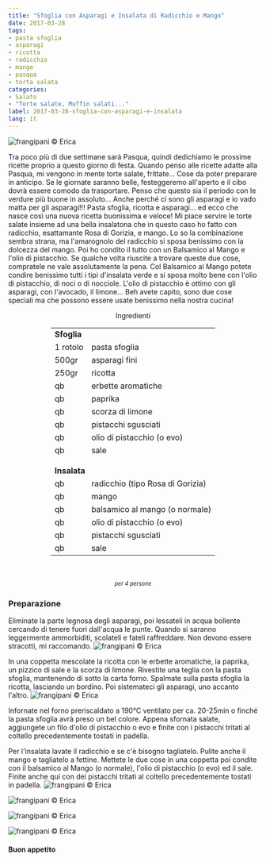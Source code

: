 ```yaml
---
title: "Sfoglia con Asparagi e Insalata di Radicchio e Mango"
date: 2017-03-28
tags:
- pasta sfoglia 
- asparagi
- ricotta
- radicchio 
- mango 
- pasqua
- torta salata
categories:
- Salato
- "Torte salate, Muffin salati..."
label: 2017-03-28-sfoglia-con-asparagi-e-insalata
lang: it
---
```

![](header.jpg "frangipani © Erica")

Tra poco più di due settimane sarà Pasqua, quindi dedichiamo le prossime ricette proprio a questo giorno di festa. Quando penso alle ricette adatte alla Pasqua, mi vengono in mente torte salate, frittate... Cose da poter preparare in anticipo. Se le giornate saranno belle, festeggeremo all'aperto e il cibo dovrà essere comodo da trasportare. Penso che questo sia il periodo con le verdure più buone in assoluto... Anche perché ci sono gli asparagi e io vado matta per gli asparagi!!! Pasta sfoglia, ricotta e asparagi... ed ecco che nasce così una nuova ricetta buonissima e veloce! Mi piace servire le torte salate insieme ad una bella insalatona che in questo caso ho fatto con radicchio, esattamante Rosa di Gorizia, e mango. Lo so la combinazione sembra strana, ma l'amarognolo del radicchio si sposa benissimo con la dolcezza del mango. Poi ho condito il tutto con un Balsamico al Mango e l'olio di pistacchio. Se qualche volta riuscite a trovare queste due cose, compratele ne vale assolutamente la pena. Col Balsamico al Mango potete condire benissimo tutti i tipi d'insalata verde e si sposa molto bene con l'olio di pistacchio, di noci o di nocciole. L'olio di pistacchio è ottimo con gli asparagi, con l'avocado, il limone... Beh avete capito, sono due cose speciali ma che possono essere usate benissimo nella nostra cucina!

<div id="wrapper" style="text-align: center">
  <div id="yourdiv" style="display: inline-block;">
    <div class="ingredients">
      <div class="ingredients-title">Ingredienti</div>
      <table>
        <tbody>
          <tr>          
            <td colspan="2"><b>Sfoglia</b></td>
          </tr>      
          <tr>
            <td>1 rotolo</td>
            <td>pasta sfoglia</td>
          </tr>
          <tr>
            <td>500gr</td>
            <td>asparagi fini</td>
          </tr>
          <tr>
            <td>250gr</td>
            <td>ricotta</td>
          </tr>
          <tr>
            <td>qb</td>
            <td>erbette aromatiche</td>
          </tr>
          <tr>
            <td>qb</td>
            <td>paprika</td>
          </tr>
          <tr>
            <td>qb</td>
            <td>scorza di limone</td>
          </tr>
          <tr>
            <td>qb</td>
            <td>pistacchi sgusciati</td>
          </tr>
          <tr>
            <td>qb</td>
            <td>olio di pistacchio (o evo)</td>
          </tr>
          <tr>
            <td>qb</td>
            <td>sale</td>
          </tr>
          <tr style="height: 15px;"></tr>
          <tr>          
            <td colspan="2"><b>Insalata</b></td>
          </tr>      
          <tr>
            <td>qb</td>
            <td>radicchio (tipo Rosa di Gorizia)</td>
          </tr>
          <tr>
            <td>qb</td>
            <td>mango</td>
          </tr>
          <tr>
            <td>qb</td>
            <td>balsamico al mango (o normale)</td>
          </tr>
          <tr>
            <td>qb</td>
            <td>olio di pistacchio (o evo)</td>
          </tr>
          <tr>
            <td>qb</td>
            <td>pistacchi sgusciati</td>
          </tr>
          <tr>
            <td>qb</td>
            <td>sale</td>
          </tr>
        </tbody>
      </table>
      <br></br>
      <i class="pull-right" style="font-size: 80%;">per 4 persone</i>
    </div>
  </div>
</div>


<h3>
  <font color="grey">
    <i class="fa fa-cogs"></i>
  </font> Preparazione
</h3>

Eliminate la parte legnosa degli asparagi, poi lessateli in acqua bollente cercando di tenere fuori dall'acqua le punte. Quando si saranno leggermente ammorbiditi, scolateli e fateli raffreddare. Non devono essere stracotti, mi raccomando.
![](asparagi.jpg "frangipani © Erica")

In una coppetta mescolate la ricotta con le erbette aromatiche, la paprika, un pizzico di sale e la scorza di limone. Rivestite una teglia con la pasta sfoglia, mantenendo di sotto la carta forno. Spalmate sulla pasta sfoglia la ricotta, lasciando un bordino. Poi sistemateci gli asparagi, uno accanto l'altro.
![](teglia.jpg "frangipani © Erica")

Infornate nel forno preriscaldato a 190°C ventilato per ca. 20-25min o finché la pasta sfoglia avrà preso un bel colore. Appena sfornata salate, aggiungete un filo d'olio di pistacchio o evo e finite con i pistacchi tritati al coltello precedentemente tostati in padella.

Per l'insalata lavate il radicchio e se c'è bisogno tagliatelo. Pulite anche il mango e tagliatelo a fettine. Mettete le due cose in una coppetta poi condite con il balsamico al Mango (o normale), l'olio di pistacchio (o evo) ed il sale. Finite anche qui con dei pistacchi tritati al coltello precedentemente tostati in padella.
![](risultato1.jpg "frangipani © Erica")

![](risultato2.jpg "frangipani © Erica")

![](risultato3.jpg "frangipani © Erica")

![](risultato4.jpg "frangipani © Erica")

<h4>Buon appetito
  <font color="red">
    <i class="fa fa-smile-o"></i>
  </font>
</h4>
